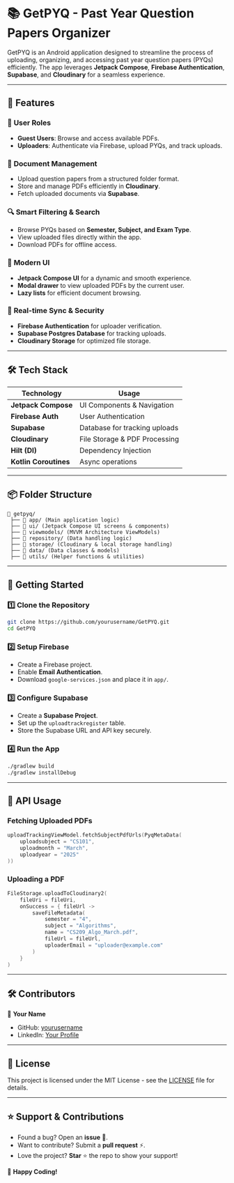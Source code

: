 # 📚 GetPYQ - Past Year Question Papers Organizer

GetPYQ is an Android application designed to streamline the process of uploading, organizing, and accessing past year question papers (PYQs) efficiently. The app leverages **Jetpack Compose**, **Firebase Authentication**, **Supabase**, and **Cloudinary** for a seamless experience.

---

## 🚀 Features

### 📌 **User Roles**
- **Guest Users**: Browse and access available PDFs.
- **Uploaders**: Authenticate via Firebase, upload PYQs, and track uploads.

### 📂 **Document Management**
- Upload question papers from a structured folder format.
- Store and manage PDFs efficiently in **Cloudinary**.
- Fetch uploaded documents via **Supabase**.

### 🔍 **Smart Filtering & Search**
- Browse PYQs based on **Semester, Subject, and Exam Type**.
- View uploaded files directly within the app.
- Download PDFs for offline access.

### 🎨 **Modern UI**
- **Jetpack Compose UI** for a dynamic and smooth experience.
- **Modal drawer** to view uploaded PDFs by the current user.
- **Lazy lists** for efficient document browsing.

### 🔄 **Real-time Sync & Security**
- **Firebase Authentication** for uploader verification.
- **Supabase Postgres Database** for tracking uploads.
- **Cloudinary Storage** for optimized file storage.

---

## 🛠️ Tech Stack

| Technology      | Usage                    |
|---------------|--------------------------|
| **Jetpack Compose** | UI Components & Navigation |
| **Firebase Auth** | User Authentication |
| **Supabase** | Database for tracking uploads |
| **Cloudinary** | File Storage & PDF Processing |
| **Hilt (DI)** | Dependency Injection |
| **Kotlin Coroutines** | Async operations |

---

## 📦 Folder Structure

```
📂 getpyq/
 ├── 📂 app/ (Main application logic)
 ├── 📂 ui/ (Jetpack Compose UI screens & components)
 ├── 📂 viewmodels/ (MVVM Architecture ViewModels)
 ├── 📂 repository/ (Data handling logic)
 ├── 📂 storage/ (Cloudinary & local storage handling)
 ├── 📂 data/ (Data classes & models)
 ├── 📂 utils/ (Helper functions & utilities)
```

---

## 🚀 Getting Started

### 1️⃣ **Clone the Repository**
```sh
git clone https://github.com/yourusername/GetPYQ.git
cd GetPYQ
```

### 2️⃣ **Setup Firebase**
- Create a Firebase project.
- Enable **Email Authentication**.
- Download `google-services.json` and place it in `app/`.

### 3️⃣ **Configure Supabase**
- Create a **Supabase Project**.
- Set up the `uploadtrackregister` table.
- Store the Supabase URL and API key securely.

### 4️⃣ **Run the App**
```sh
./gradlew build
./gradlew installDebug
```

---

## 📜 API Usage

### **Fetching Uploaded PDFs**
```kotlin
uploadTrackingViewModel.fetchSubjectPdfUrls(PyqMetaData(
    uploadsubject = "CS101",
    uploadmonth = "March",
    uploadyear = "2025"
))
```

### **Uploading a PDF**
```kotlin
FileStorage.uploadToCloudinary2(
    fileUri = fileUri,
    onSuccess = { fileUrl ->
        saveFileMetadata(
            semester = "4",
            subject = "Algorithms",
            name = "CS209_Algo_March.pdf",
            fileUrl = fileUrl,
            uploaderEmail = "uploader@example.com"
        )
    }
)
```

---

## 🛠️ Contributors

👤 **Your Name**  
- GitHub: [yourusername](https://github.com/yourusername)  
- LinkedIn: [Your Profile](https://linkedin.com/in/yourprofile)

---

## 📄 License

This project is licensed under the MIT License - see the [LICENSE](LICENSE) file for details.

---

## ⭐ Support & Contributions

- Found a bug? Open an **issue** 🐞.
- Want to contribute? Submit a **pull request** ⚡.
- Love the project? **Star** ⭐ the repo to show your support!

🚀 **Happy Coding!**

